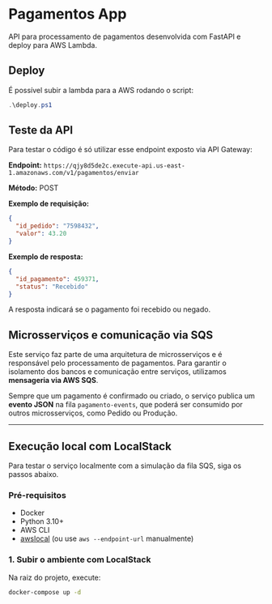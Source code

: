 # Pagamentos App

API para processamento de pagamentos desenvolvida com FastAPI e deploy para AWS Lambda.

## Deploy

É possível subir a lambda para a AWS rodando o script:

```powershell
.\deploy.ps1
```

## Teste da API

Para testar o código é só utilizar esse endpoint exposto via API Gateway:

**Endpoint:** `https://qjy8d5de2c.execute-api.us-east-1.amazonaws.com/v1/pagamentos/enviar`

**Método:** POST

**Exemplo de requisição:**

```json
{
  "id_pedido": "7598432",
  "valor": 43.20
}
```

**Exemplo de resposta:**

```json
{
  "id_pagamento": 459371,
  "status": "Recebido"
}
```

A resposta indicará se o pagamento foi recebido ou negado.

## Microsserviços e comunicação via SQS

Este serviço faz parte de uma arquitetura de microsserviços e é responsável pelo processamento de pagamentos. Para garantir o isolamento dos bancos e comunicação entre serviços, utilizamos **mensageria via AWS SQS**.

Sempre que um pagamento é confirmado ou criado, o serviço publica um **evento JSON** na fila `pagamento-events`, que poderá ser consumido por outros microsserviços, como Pedido ou Produção.

---

## Execução local com LocalStack

Para testar o serviço localmente com a simulação da fila SQS, siga os passos abaixo.

### Pré-requisitos

- Docker
- Python 3.10+
- AWS CLI
- [awslocal](https://github.com/localstack/awscli-local) (ou use `aws --endpoint-url` manualmente)

### 1. Subir o ambiente com LocalStack

Na raiz do projeto, execute:

```bash
docker-compose up -d
